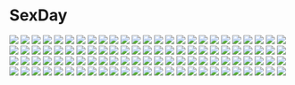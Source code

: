 # SexDay
![](https://konachan.com/image/ecf3636a1f3dfc626ad0c380fd94b842/Konachan.com%20-%2024062%20ghost_in_the_shell%20kusanagi_motoko.jpg)
![](https://konachan.com/image/cb6949a6a7cf1470762eb3c1ea55eac6/Konachan.com%20-%2048618%20benio%20hiiragi_%28natsume%29%20hinoe%20ishio_kai%20madara%20male%20miya%20natori_shuuichi%20natsume_reiko%20natsume_takashi%20natsume_yuujinchou.jpg)
![](https://konachan.com/jpeg/016b76828d513f45a07d2844caad30b4/Konachan.com%20-%2043767%20brown_eyes%20brown_hair%20choker%20christmas%20skirt%20snow%20tagme.jpg)
![](https://konachan.com/image/cdb0ba66eae0849cec3df7b811d9cdd9/Konachan.com%20-%20247558%20animal%20ass%20beach%20bikini%20bird%20brown_eyes%20clouds%20drink%20food%20fruit%20gray_hair%20hat%20long_hair%20luse_maonang%20male%20sky%20swimsuit%20turtle%20water%20watermelon%20wink.jpg)
![](https://konachan.com/image/9fc489632edfeb2fc7cfc216fc2001e2/Konachan.com%20-%2031675%20bed%20blue_hair%20blush%20breasts%20favorite%20game_cg%20happy_margaret%21%20kokonoka%20nipples%20nishinomiya_shizuru%20panties%20underwear.jpg)
![](https://konachan.com/jpeg/f3a6037799f11421f6df2c3645fe419b/Konachan.com%20-%20139455%20cage%20fortissimo__akkord%3Absusvier%20game_cg%20ooba_kagerou%20takamine_hinako.jpg)
![](https://konachan.com/image/4f65fe39cf593ef776b5b34e6d268029/Konachan.com%20-%20206135%20bou_nin%20dress%20leaves%20long_hair%20original%20polychromatic%20wings.jpg)
![](https://konachan.com/image/5245bf243c0bd1f22bad6b62ea415c3e/Konachan.com%20-%20124421%20headphones%20kasane_teto%20logo%20pink_eyes%20pink_hair%20skirt%20thighhighs%20utau%20wings%20yumeno_mikan.jpg)
![](https://konachan.com/image/f9084f188b64a16269b3d96d29fd224b/Konachan.com%20-%20141937%20kitazinger%20komeiji_koishi%20monochrome%20silhouette%20touhou.jpg)
![](https://konachan.com/image/6bec6eabf37ac067ef7286011c67068e/Konachan.com%20-%20131092%202girls%20kamishirasawa_keine%20monochrome%20touhou%20ukyo_rst%20yagokoro_eirin.jpg)
![](https://konachan.com/jpeg/a133686ae72c03cafa50e23fbfd32f36/Konachan.com%20-%20253252%20bed%20black_eyes%20black_hair%20blush%20matsunaga_kouyou%20navel%20original%20panties%20shirt_lift%20short_hair%20underwear.jpg)
![](https://konachan.com/image/7c91e8f2c406651c8a566dd37610eae3/Konachan.com%20-%2097914%20aircraft%20barefoot%20black_hair%20camera%20clouds%20kabihuton%20original%20school_uniform.jpg)
![](https://konachan.com/jpeg/d820ff2a57d07192343ceda5bec12f0f/Konachan.com%20-%20230555%20breasts%20cat_smile%20cleavage%20dress%20komeshiro_kasu%20long_hair%20purple_eyes%20scan%20translation_request%20twintails%20white_hair.jpg)
![](https://konachan.com/image/b0f095d06bd8afe364e8ae866b700ca7/Konachan.com%20-%208644%20fuyou_kaede%20group%20lisianthus%20male%20nerine%20pointed_ears%20primula%20shigure_asa%20shuffle%20thighhighs%20tsuchimi_rin.jpg)
![](https://konachan.com/jpeg/ec0281db9471b49b050257708e706ea1/Konachan.com%20-%20267799%20bikini%20bitch%21%3F_ga_inaka_ni_yattekita%20blush%20breasts%20cleavage%20kemuri_haku%20male%20spread_legs%20swimsuit%20twintails%20wet.jpg)
![](https://konachan.com/image/547170343b6c7f9f912f52d569b5c78e/Konachan.com%20-%20144166%20barefoot%20blue%20blue_eyes%20blue_hair%20bow%20cirno%20dress%20fairy%20monochrome%20short_hair%20third-party_edit%20touhou%20wings.jpg)
![](https://konachan.com/jpeg/0768cde912c75c6e8f169faa9f34ffcf/Konachan.com%20-%20264218%20black_hair%20blush%20bra%20breast_grab%20breasts%20brown_eyes%20cleavage%20fingering%20game_cg%20long_hair%20nipple_slip%20nipples%20panties%20pussy_juice%20underwear.jpg)
![](https://konachan.com/jpeg/a831d5e16173ab883c6b5da83a7a60ce/Konachan.com%20-%20150651%20altria9%20fujiwara_no_mokou%20touhou.jpg)
![](https://konachan.com/image/d9950254ade59ecc1d31e9fe6abecd0d/Konachan.com%20-%20169254%20aqua_eyes%20bikini%20black_hair%20bow%20brown_eyes%20cameltoe%20gray_eyes%20gray_hair%20green_eyes%20hat%20headband%20loli%20long_hair%20navel%20ponytail%20swimsuit%20twintails%20wink.jpg)
![](https://konachan.com/image/555d84598cf661f304e000800b831bfa/Konachan.com%20-%2024719%20ayanami_rei%20bodysuit%20neon_genesis_evangelion%20skintight%20soryu_asuka_langley.jpg)
![](https://konachan.com/image/75ec7efef4e2cda1359071e3ffcb88a8/Konachan.com%20-%2075881%20blue_eyes%20blue_hair%20nagi_ryou%20short_hair.jpg)
![](https://konachan.com/image/e477b5351e57cf7d28cf10a07c58a421/Konachan.com%20-%2040426%20haruka_ni_aogi_uruwashi_no%20mitsuki_mantarou%20yaotome_shino.jpg)
![](https://konachan.com/image/2eefc22739420df2c2ae9c0df0000660/Konachan.com%20-%20185514%20barefoot%20black_hair%20book%20cage%20dee%20estrella%20gagraphic%20gray_eyes%20gray_hair%20liddel%20logo%20long_hair%20navel%20ribbons%20watermark%20wink%20wisteria%20yellow_eyes.jpg)
![](https://konachan.com/image/14b5f7d743eecb1062fa3d9a81ec18c4/Konachan.com%20-%2041496%20tagme%20thighhighs.jpg)
![](https://konachan.com/jpeg/384c66164a65011beefbc84ebda43f71/Konachan.com%20-%20283869%20barefoot%20bed%20bra%20breasts%20choker%20cleavage%20gray_hair%20green_eyes%20hayabusa%20long_hair%20original%20petals%20pointed_ears%20signed%20underwear.jpg)
![](https://konachan.com/jpeg/8c02faaebc7355ae45bfefb19741a25e/Konachan.com%20-%20222024%20blush%20breasts%20chain%20collar%20elbow_gloves%20game_cg%20gloves%20kobapyon%20mashuu_mizuki%20navel%20nipples%20no_bra%20purple_hair%20red_eyes%20skyfish%20stockings%20thighhighs.jpg)
![](https://konachan.com/image/17b9dc8007d32c2200325c9536f366f5/Konachan.com%20-%2029631%20tagme.jpg)
![](https://konachan.com/image/08629bb6616ae79ae2e8ae42117d46f8/Konachan.com%20-%20233733%20aka_tonbo_%28lovetow%29%20hatsune_miku%20long_hair%20skirt%20tagme%20thighhighs%20twintails%20vocaloid%20zettai_ryouiki.jpg)
![](https://konachan.com/jpeg/03631074029b6a00de73c57a64a93096/Konachan.com%20-%20260153%202girls%20bow%20breasts%20butterfly%20cleavage%20dress%20euryale%20fate_%28series%29%20flowers%20long_hair%20purple_eyes%20purple_hair%20rose%20stheno%20tagme_%28artist%29%20tiara.jpg)
![](https://konachan.com/jpeg/9febd2d230fcaa1431bf4eacdb0122c6/Konachan.com%20-%20133226%20black_hair%20blush%20breasts%20cleavage%20japanese_clothes%20long_hair%20mikeou%20miko%20original%20pink_chuchu%20purple_eyes%20water%20wet.jpg)
![](https://konachan.com/image/7e98c52988cff45d7b5c19886396a7c5/Konachan.com%20-%20126012%20black_hair%20chibi%20hakurei_miko%20hemogurobin_a1c%20long_hair%20touhou.jpg)
![](https://konachan.com/image/e487f4ef98e8410d949d9ab2fdffce48/Konachan.com%20-%20290463%20animal_ears%20black%20breasts%20brown_hair%20cleavage%20cropped%20fire%20gg-e%20long_hair%20magic%20original%20panties%20skirt%20staff%20thighhighs%20underwear%20upskirt%20yellow_eyes.jpg)
![](https://konachan.com/image/7d8531455c651bf1613130aa1771034d/Konachan.com%20-%2024382%20grand_youkan%20ragnarok_online.jpg)
![](https://konachan.com/jpeg/7d7d23803d6ae28953b6303a00e563dd/Konachan.com%20-%20147032%20bicolored_eyes%20black_hair%20blush%20collar%20ishiwari%20k_%28anime%29%20long_hair%20naked_shirt%20neko_%28k%29%20nude%20pink_hair%20shirt%20yatogami_kurou.jpg)
![](https://konachan.com/jpeg/1b242ebf34b0c62d2e12431e752fa189/Konachan.com%20-%20209971%20all_male%20bondage%20gag%20game_cg%20male%20mask%20reminiscence%20tagme_%28character%29%20tigre_soft%20tomose_shunsaku.jpg)
![](https://konachan.com/jpeg/d510f997a34d685780291902c7deabeb/Konachan.com%20-%20121972%20animal_ears%20f7%28eiki%29%20gray_hair%20mousegirl%20nazrin%20red_eyes%20tail%20touhou.jpg)
![](https://konachan.com/image/5e7d72b335d6911a30727093fa4d0f27/Konachan.com%20-%2057562%20cape%20shining_tears%20shining_wind%20sword%20taka_tony%20weapon.jpg)
![](https://konachan.com/image/941e70fd413329b03cc84bc1898fb7c8/Konachan.com%20-%20132460%20aqua_eyes%20blonde_hair%20blue_hair%20chibi%20fang%20hajime%20hatsune_miku%20kagamine_len%20kagamine_rin%20male%20skirt%20tie%20twintails%20vocaloid.jpg)
![](https://konachan.com/jpeg/e9220749c2d9f4aac83269d5fb57c74f/Konachan.com%20-%20173137%20blonde_hair%20breasts%20censored%20flat_chest%20game_cg%20gangsta_republica%20long_hair%20miyasu_risa%20nipples%20nude%20purple_eyes%20tokimori_nozomi%20towel%20wet%20whitesoft.jpg)
![](https://konachan.com/image/ecc6e91b92af6b7693815b05d00c3724/Konachan.com%20-%20172609%20candy%20green_eyes%20green_hair%20heart%20leaves%20lollipop%20original%20shikimi_%28yurakuru%29.jpg)
![](https://konachan.com/jpeg/fdd2ae0c704dc926f8c49c037298eff0/Konachan.com%20-%20246309%20brown_eyes%20brown_hair%20clouds%20original%20ryuga_%28balius%29%20school_uniform%20short_hair%20sky%20sunset%20tree.jpg)
![](https://konachan.com/jpeg/e4b24a244817dac9ce06635ae58fd858/Konachan.com%20-%20141739%20chii%20chobits%20killermuppet.jpg)
![](https://konachan.com/jpeg/ba2188967127fd50a9a7a37a27a04b9e/Konachan.com%20-%20280028%20blue_eyes%20breast_hold%20breasts%20kurisu_sai%20long_hair%20megurine_luka%20microphone%20navel%20pink_hair%20see_through%20skirt%20thighhighs%20vocaloid.jpg)
![](https://konachan.com/image/468ec5d7e2a782e235cd68d42df74061/Konachan.com%20-%2056051%20akashio%20boots%20dress%20grass%20green_hair%20kazami_yuuka%20red_eyes%20short_hair%20sky%20touhou%20tree%20umbrella.jpg)
![](https://konachan.com/jpeg/8368498051cf8a334a22fe441932e1a2/Konachan.com%20-%20298762%20black_eyes%20black_hair%20bow%20gloves%20kuusuke_%28yo_suke39%29%20long_hair%20love_live%21_school_idol_project%20skirt%20stairs%20wink%20yuuki_setsuna.jpg)
![](https://konachan.com/jpeg/0ef697637a0deb670d6c55ee27020030/Konachan.com%20-%20265890%20anus%20blanc%20cum%20hewsack%20hyperdimension_neptunia%20panties%20pussy%20spread_legs%20striped_panties%20uncensored%20underwear.jpg)
![](https://konachan.com/image/5ccda1fe1c5a605a691166cf97e40886/Konachan.com%20-%20118574%20blush%20brown_eyes%20dark_skin%20game_cg%20long_hair%20navel%20panties%20revolving_summoner%20savarin_%28revolving_summoner%29%20underwear%20weapon%20white_hair%20yellow_eyes.jpg)
![](https://konachan.com/image/226358945cd365a8c19d1234553428eb/Konachan.com%20-%20193951%20armor%20clouds%20demon%20gloves%20horns%20long_hair%20night%20original%20red_eyes%20sky%20tonchan%20weapon%20white_hair.jpg)
![](https://konachan.com/image/53b16b538bb9092d8cb5647fae53f58e/Konachan.com%20-%20128523%20seikon_no_qwaser%20tagme.jpg)
![](https://konachan.com/jpeg/e0ee18386ad97e4dd138283c687e3475/Konachan.com%20-%20256103%20bakemonogatari%20black_hair%20breasts%20close%20cropped%20glasses%20hanekawa_tsubasa%20long_hair%20nipples%20open_shirt%20ribbons%20school_uniform%20steamy_tomato%20waifu2x.jpg)
![](https://konachan.com/image/a4b3244f6e0e30b801e2689722ab2c74/Konachan.com%20-%20100797%20ame_%28conronca%29%20butterfly%20cherry_blossoms%20flowers%20hatsune_miku%20kimono%20original%20petals%20pink_hair%20sakura_miku%20twintails%20vocaloid%20yellow_eyes.jpg)
![](https://konachan.com/image/d1997717387813b722c748a7b273194b/Konachan.com%20-%20275316%20aliasing%20animal_ears%20ass%20azur_lane%20blonde_hair%20blush%20cake%20cherry%20food%20fruit%20headphones%20long_hair%20red_eyes%20skirt%20thighhighs%20usotsukiya%20white_hair.jpg)
![](https://konachan.com/image/ba91fb3430a354b335a6f4fd7b86c0ea/Konachan.com%20-%20277177%20animal_ears%20anthropomorphism%20blue_eyes%20blue_hair%20breasts%20catgirl%20cleavage%20hyuuga_%28kancolle%29%20ise_%28kancolle%29%20tail%20thighhighs%20yukimi_dango.jpg)
![](https://konachan.com/image/1dba79adfb7f0c7ed517842e7d3dcb00/Konachan.com%20-%20163065%20chiba_mamoru%20chibiusa%20dress%20elbow_gloves%20gloves%20iku2727%20petals%20sailor_moon%20tsukino_usagi%20umbrella.jpg)
![](https://konachan.com/image/41253fbdcbc9ceacdc438a59f675585d/Konachan.com%20-%20299237%20aircraft%20akusema%20animal%20apron%20aqua_eyes%20azur_lane%20breasts%20cleavage%20clouds%20fire%20gloves%20hat%20horse%20long_hair%20maid%20ponytail%20twintails%20unicorn%20water%20weapon.jpg)
![](https://konachan.com/image/9b6924d0abd747fe35f3ded4eea09ba4/Konachan.com%20-%20121383%20blonde_hair%20blue_eyes%20cossette_d%27auvergne%20cross%20dress%20goth-loli%20headband%20kurahashi_eiri%20lolita_fashion%20long_hair%20skull%20thighhighs.jpg)
![](https://konachan.com/jpeg/4e9e74b7975f49969cbeec750ecf5c23/Konachan.com%20-%2044088%20lovely_idol%20nishimata_aoi%20tagme.jpg)
![](https://konachan.com/image/c061b49a4cfb1184db7efeb781ed2927/Konachan.com%20-%2023424%20ayanami_rei%20bandage%20gainax%20neon_genesis_evangelion%20sadamoto_yoshiyuki.jpg)
![](https://konachan.com/image/dff63dce0c44d3ac794bf5d1289b1644/Konachan.com%20-%20190131%20eru_%289878622%29%20neon_genesis_evangelion%20soryu_asuka_langley.jpg)
![](https://konachan.com/image/7433a9a88f636ff1e520ce28437403a2/Konachan.com%20-%20198490%202girls%20animal%20aqua_eyes%20bird%20braids%20brown_eyes%20brown_hair%20gray_hair%20laio%20long_hair%20school_uniform.jpg)
![](https://konachan.com/jpeg/a453a11319361ac8be7623fc3edfca5a/Konachan.com%20-%20180543%202girls%20ass%20astronauts%20blonde_hair%20blue_eyes%20blush%20braids%20game_cg%20long_hair%20panties%20pink_hair%20piromizu%20ponytail%20skirt%20underwear%20upskirt%20yellow_eyes.jpg)
![](https://konachan.com/jpeg/2bb5a935f45c783f73311abc3526a38e/Konachan.com%20-%20277955%20animal_ears%20azur_lane%20black_hair%20breasts%20crying%20game_console%20gray_hair%20group%20long_hair%20mappaninatta%20pajamas%20panties%20tears%20underwear%20yellow_eyes.jpg)
![](https://konachan.com/image/851de43ca77885aa408d146f787d7585/Konachan.com%20-%2043565%20animal_ears%20blonde_hair%20blue_eyes%20breast_hold%20breasts%20bunny_ears%20bunnygirl%20green_eyes%20maruku%20nipples.jpg)
![](https://konachan.com/jpeg/6196143d674054ac642bf5e8b1fe1ebd/Konachan.com%20-%20126609%20barefoot%20blush%20game_cg%20hirasaka_shizuru%20jujurou%20m_no_violet%20nopan%20saxasa_kisuk%20short_hair%20yakin_byoutou_zero.jpg)
![](https://konachan.com/jpeg/ab54493469fd097d4a5732abbb51ac50/Konachan.com%20-%20290596%20autumn%20blush%20candy%20date_a_live%20dress%20itsuka_kotori%20kaisu%20leaves%20lollipop%20long_hair%20red_eyes%20red_hair%20thighhighs%20twintails.jpg)
![](https://konachan.com/jpeg/173f532ef0a84280efebfccf8bc75da7/Konachan.com%20-%20294905%20breasts%20drink%20fate_grand_order%20fate_%28series%29%20flowers%20food%20fruit%20navel%20purple_hair%20red_eyes%20see_through%20short_hair%20skirt%20torino_akua.jpg)
![](https://konachan.com/image/86902a3522fd7fb0913e6268c0adbc25/Konachan.com%20-%20211431%20aliasing%20beach%20blonde_hair%20brown_eyes%20chibi%20doma_umaru%20drink%20hc%20himouto%21_umaru-chan%20hoodie%20long_hair%20signed%20swimsuit%20umbrella.jpg)
![](https://konachan.com/image/d729a73a09a82666992eb9d8d4766b0d/Konachan.com%20-%2018644%20fuura_kafuka%20sayonara_zetsubou_sensei.jpg)
![](https://konachan.com/image/7ef29a8de42225e51953658ee40e12e7/Konachan.com%20-%2053471%20blue_eyes%20long_hair%20megurine_luka%20obiwan%20pink_hair%20vocaloid%20zoom_layer.jpg)
![](https://konachan.com/image/e01f42fedb4ba491b89928e419393137/Konachan.com%20-%20224048%20bodysuit%20novelance%20original%20space.jpg)
![](https://konachan.com/image/e531d314d84f3087d0c59667f15bd386/Konachan.com%20-%2014877%20alucard%20hellsing%20red.jpg)
![](https://konachan.com/jpeg/0c053527f161563b7ac6f0dd0b23eff2/Konachan.com%20-%20210522%20ass%20blue_eyes%20blue_hair%20ensemble_%28company%29%20game_cg%20kimishima_ao%20koi_suru_kimochi_no_kasanekata%20long_hair%20nipples%20nude%20ougi_ichika%20wet%20wink.jpg)
![](https://konachan.com/image/f177fe5a1529c6405a24819ad61c10f2/Konachan.com%20-%2058550%20beatmania%20blue_eyes%20kinoshita_ichi%20pink_hair%20watermark%20wink.jpg)
![](https://konachan.com/jpeg/cf13e74206f9db32e475a2d64b5c6c1c/Konachan.com%20-%20255044%20aqua_eyes%20blonde_hair%20game_cg%20making_lovers%20panties%20school_uniform%20short_hair%20smee%20takanashi_ako%20taniyama-san%20thighhighs%20underwear.jpg)
![](https://konachan.com/image/e8e6ad2471b9143c221347ca7b1961fb/Konachan.com%20-%2089684%20hatsune_miku%20miku_append%20vocaloid.jpg)
![](https://konachan.com/jpeg/aa6b2f9ba4c63f311566ca171524dd38/Konachan.com%20-%20237463%20aliasing%20bikini%20black_hair%20blush%20flat_chest%20gray_eyes%20long_hair%20matsunaga_kouyou%20navel%20original%20shorts%20swimsuit%20white.jpg)
![](https://konachan.com/image/64ac38d2a86e3df120f75ef1de201cf3/Konachan.com%20-%2028778%20edomae_luna%20iinchou_%28seto_no_hanayome%29%20michishio_nagasumi%20seto_no_hanayome%20seto_san%20shiranui_akeno%20white%20zenigata_mawari.jpg)
![](https://konachan.com/image/3315f0037371c95d86bf67b5cb1dc324/Konachan.com%20-%2042498%20little_busters%21%20na-ga%20noumi_kudryavka.jpg)
![](https://konachan.com/jpeg/7831d47bc7ced4cf539b53bf85dae8ed/Konachan.com%20-%20173722%20blonde_hair%20blue_eyes%20blush%20bra%20breasts%20cleavage%20game_cg%20hulotte%20ikegami_akane%20mizunashi_miya%20navel%20short_hair%20underwear.jpg)
![](https://konachan.com/image/05d2d4081502bcc57f907527e1ccdef9/Konachan.com%20-%20131225%20blonde_hair%20blue_eyes%20bow%20denpa_onna_to_seishun_otoko%20food%20long_hair%20pizza%20school_uniform%20touwa_erio.jpg)
![](https://konachan.com/image/d61409033b80ea07e83557eaeabea6ba/Konachan.com%20-%20172733%202girls%20animal%20black_hair%20blonde_hair%20blue_eyes%20gloves%20green_eyes%20kimura_%28ykimu%29%20microphone%20original%20punch%20school_uniform%20tie.jpg)
![](https://konachan.com/jpeg/7a04307943ab8d1c58ba5b1602d2b12e/Konachan.com%20-%20205646%20bed%20blue_eyes%20brown_hair%20headphones%20kneehighs%20long_hair%20ponytail%20signed%20skirt.jpg)
![](https://konachan.com/image/bccf863fca7a5fe513af85039ad7ebce/Konachan.com%20-%20280460%20bed%20bodysuit%20breasts%20elbow_gloves%20fate_%28series%29%20gloves%20mash_kyrielight%20navel%20nipples%20purple_eyes%20purple_hair%20short_hair%20solid_air%20thighhighs.jpg)
![](https://konachan.com/jpeg/5be83e211fb1d112ad0424d17c81bca7/Konachan.com%20-%2094282%20food%20game_cg%20hashimoto_takashi%20kasugano_haruka%20kasugano_sora%20ribbons%20school_uniform%20sphere%20twintails%20yosuga_no_sora.jpg)
![](https://konachan.com/jpeg/1ba985ad8d082d11507aa9492438f3cb/Konachan.com%20-%20186071%20armor%20artoria_pendragon_%28all%29%20fate_%28series%29%20fate_stay_night%20saber%20saber_lily%20sword%20weapon.jpg)
![](https://konachan.com/jpeg/08319c5aa6a1c063c757dd697c25f156/Konachan.com%20-%20148628%20bodysuit%20brown_hair%20eyepatch%20long_hair%20neon_genesis_evangelion%20skintight%20soryu_asuka_langley%20white%20zombie_neko.jpg)
![](https://konachan.com/image/46f852e487eba1377b36cc38c99b4196/Konachan.com%20-%2076458%20animal%20animal_ears%20cat%20catgirl%20kiriya_nozomi%20mayoi_neko_overrun%21%20panties%20scan%20serizawa_fumino%20striped_panties%20thighhighs%20umenomori_chise%20underwear.jpg)
![](https://konachan.com/image/e526f2c61ea5404f467319d5eed2dcff/Konachan.com%20-%20153751%20building%20city%20k_kanehira%20night%20original%20scenic%20watermark.jpg)
![](https://konachan.com/image/3d436698b2dbf8e7e8d0ead50ee96f0d/Konachan.com%20-%20249246%20aki_%28akisora_hiyori%29%20animal%20blush%20dress%20elbow_gloves%20fish%20gloves%20hatsune_miku%20long_hair%20twintails%20vocaloid.jpg)
![](https://konachan.com/image/607830151e778106555a6e5be637ca33/Konachan.com%20-%20125820%20blush%20brown_hair%20green_eyes%20gym_uniform%20kneehighs%20male%20nopan%20original%20panties%20phone%20school_uniform%20skirt%20trap%20underwear%20upskirt%20yuki18r.jpg)
![](https://konachan.com/jpeg/102a3abcac0e0798fb7856b23f4c740e/Konachan.com%20-%2041712%20artoria_pendragon_%28all%29%20fate_%28series%29%20fate_stay_night%20monochrome%20saber%20vector%20white.jpg)
![](https://konachan.com/jpeg/e7176edc652b9d24aef8b0c050f34b8b/Konachan.com%20-%20176130%20bike_shorts%20blue_eyes%20blush%20bra%20breasts%20cameltoe%20chiri_%28atlanta%29%20chuablesoft%20game_cg%20hinohara_kei%20long_hair%20navel%20nipples%20orange_hair%20shorts%20underwear.jpg)
![](https://konachan.com/jpeg/a235127a0820d450c9da62584cff827e/Konachan.com%20-%20240030%202girls%20black_hair%20brown_eyes%20brown_hair%20hirasawa_yui%20k-on%21%20nakano_azusa%20ragho_no_erika%20short_hair%20tears%20wedding_attire.jpg)
![](https://konachan.com/jpeg/99f88444adc0ac627c783cb72e909929/Konachan.com%20-%20191469%20alice_margatroid%20breast_grab%20censored%20cum%20futanari%20ichikawa_ryuunosuke%20kirisame_marisa%20nude%20penis%20pussy%20pussy_juice%20sex%20touhou.jpg)
![](https://konachan.com/image/4b86b92b2a01abdda93f09f8e7b4305f/Konachan.com%20-%20202219%20ass%20asutora%20bikini%20green_hair%20kazami_yuuka%20red_eyes%20short_hair%20sideboob%20swimsuit%20topless%20touhou.jpg)
![](https://konachan.com/image/e5deb33d0a51a6bd3e49bd3b55576453/Konachan.com%20-%20108672%20animal_ears%20final_fantasy%20final_fantasy_xi%20mithra%20nukomasu%20panties%20school_uniform%20tail%20train%20underwear.jpg)
![](https://konachan.com/image/0630e2817115101b2e3e4c0578e292c2/Konachan.com%20-%209232%20izumi_konata%20lucky_star%20popsicle%20swimsuit.jpg)
![](https://konachan.com/image/8f0685309d20a8658200cc60485d25a2/Konachan.com%20-%2020871%20flcl.jpg)
![](https://konachan.com/image/5a64b7b2c50acc7d280f413557d76c1e/Konachan.com%20-%20208040%20blonde_hair%20lily_fairy%20long_hair%20magic%20male%20original%20pixiv_fantasia%20train.jpg)
![](https://konachan.com/image/c7a3f21aa02908f7181ff18b6e46b6cf/Konachan.com%20-%2026202%20akabane_kuroudo%20amano_ginji%20fuuchouin_kazuki%20fuyuki_shido%20getbackers%20makubex%20midou_ban.jpg)
